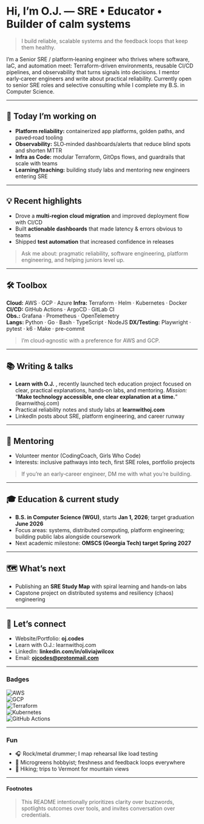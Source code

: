 # Hi, I’m O.J. — SRE • Educator • Builder of calm systems

> I build reliable, scalable systems and the feedback loops that keep them healthy.

I’m a Senior SRE / platform‑leaning engineer who thrives where software, IaC, and automation meet: Terraform-driven environments, reusable CI/CD pipelines, and observability that turns signals into decisions. I mentor early‑career engineers and write about practical reliability. Currently open to senior SRE roles and selective consulting while I complete my B.S. in Computer Science.

---

## 🔧 Today I’m working on

- **Platform reliability:** containerized app platforms, golden paths, and paved‑road tooling
- **Observability:** SLO‑minded dashboards/alerts that reduce blind spots and shorten MTTR
- **Infra as Code:** modular Terraform, GitOps flows, and guardrails that scale with teams
- **Learning/teaching:** building study labs and mentoring new engineers entering SRE

---

## 💡 Recent highlights

- Drove a **multi‑region cloud migration** and improved deployment flow with CI/CD
- Built **actionable dashboards** that made latency & errors obvious to teams
- Shipped **test automation** that increased confidence in releases

> Ask me about: pragmatic reliability, software engineering, platform engineering, and helping juniors level up.

---

## 🛠️ Toolbox

**Cloud:** AWS · GCP · Azure 
**Infra:** Terraform · Helm · Kubernetes · Docker  
**CI/CD:** GitHub Actions · ArgoCD · GitLab CI  
**Obs.:** Grafana · Prometheus · OpenTelemetry  
**Langs:** Python · Go · Bash · TypeScript · NodeJS
**DX/Testing:** Playwright · pytest · k6 · Make · pre-commit

> I’m cloud‑agnostic with a preference for AWS and GCP.

---

## 📚 Writing & talks

- **Learn with O.J.** , recently launched tech education project focused on clear, practical explanations, hands‑on labs, and mentoring. _Mission:_ “**Make technology accessible, one clear explanation at a time.**” (learnwithoj.com)
- Practical reliability notes and study labs at **learnwithoj.com**
- LinkedIn posts about SRE, platform engineering, and career runway
    

---

## 🤝 Mentoring

- Volunteer mentor (CodingCoach, Girls Who Code)
- Interests: inclusive pathways into tech, first SRE roles, portfolio projects

> If you’re an early‑career engineer, DM me with what you’re building.

---

## 🎓 Education & current study

- **B.S. in Computer Science (WGU)**, starts **Jan 1, 2026**; target graduation **June 2026**
- Focus areas: systems, distributed computing, platform engineering; building public labs alongside coursework    
- Next academic milestone: **OMSCS (Georgia Tech) target Spring 2027**

---

## 🗺️ What’s next

- Publishing an **SRE Study Map** with spiral learning and hands‑on labs
- Capstone project on distributed systems and resiliency (chaos) engineering

---

## 💬 Let’s connect

- Website/Portfolio: **oj.codes**
- Learn with O.J.: learnwithoj.com
- LinkedIn: **linkedin.com/in/oliviajwilcox**
- Email: **[ojcodes@protonmail.com](mailto:ojcodes@protonmail.com)**
    

---

### Badges

![AWS](https://img.shields.io/badge/Cloud-AWS-informational)  
![GCP](https://img.shields.io/badge/Cloud-GCP-informational)  
![Terraform](https://img.shields.io/badge/IaC-Terraform-blueviolet)  
![Kubernetes](https://img.shields.io/badge/Orchestration-Kubernetes-blue)  
![GitHub Actions](https://img.shields.io/badge/CI%2FCD-GitHub%20Actions-lightgrey)

---

### Fun

- 🎧 Rock/metal drummer; I map rehearsal like load testing
- 🌱 Microgreens hobbyist; freshness and feedback loops everywhere
- 🥾 Hiking; trips to Vermont for mountain views
    

---

#### Footnotes

> This README intentionally prioritizes clarity over buzzwords, spotlights outcomes over tools, and invites conversation over credentials.
